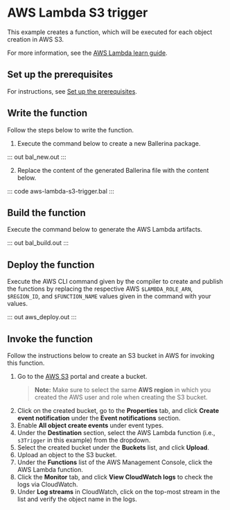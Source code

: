 # AWS Lambda S3 trigger

This example creates a function, which will be executed for each object creation in AWS S3.

For more information, see the [AWS Lambda learn guide](https://ballerina.io/learn/run-in-the-cloud/function-as-a-service/aws-lambda/).

## Set up the prerequisites

For instructions, see [Set up the prerequisites](https://ballerina.io/learn/run-in-the-cloud/function-as-a-service/aws-lambda/#set-up-the-prerequisites).

## Write the function

Follow the steps below to write the function.

1. Execute the command below to create a new Ballerina package.

::: out bal_new.out :::

2. Replace the content of the generated Ballerina file with the content below.

::: code aws-lambda-s3-trigger.bal :::

## Build the function

Execute the command below to generate the AWS Lambda artifacts.

::: out bal_build.out :::

## Deploy the function

Execute the AWS CLI command given by the compiler to create and publish the functions by replacing the respective AWS `$LAMBDA_ROLE_ARN`, `$REGION_ID`, and `$FUNCTION_NAME` values given in the command with your values.

::: out aws_deploy.out :::

## Invoke the function

Follow the instructions below to create an S3 bucket in AWS for invoking this function.

1. Go to the [AWS S3](https://s3.console.aws.amazon.com/s3/) portal and create a bucket.
   >**Note:** Make sure to select the same **AWS region** in which you created the AWS user and role when creating the S3 bucket.
3. Click on the created bucket, go to the **Properties** tab, and click **Create event notification** under the **Event notifications** section.
4. Enable **All object create events** under event types. 
5. Under the **Destination** section, select the AWS Lambda function (i.e., `s3Trigger` in this example) from the dropdown.
6. Select the created bucket under the **Buckets** list, and click **Upload**.
7. Upload an object to the S3 bucket.
8. Under the **Functions** list of the AWS Management Console, click the AWS Lambda function.
9. Click the **Monitor** tab, and click **View CloudWatch logs** to check the logs via CloudWatch.
10. Under **Log streams** in CloudWatch, click on the top-most stream in the list and verify the object name in the logs.
